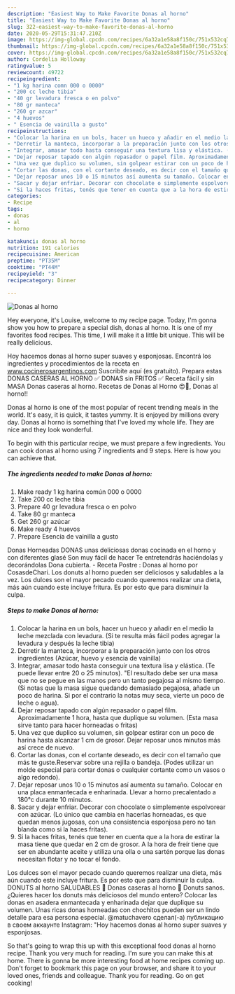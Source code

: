 ```yaml
---
description: "Easiest Way to Make Favorite Donas al horno"
title: "Easiest Way to Make Favorite Donas al horno"
slug: 322-easiest-way-to-make-favorite-donas-al-horno
date: 2020-05-29T15:31:47.210Z
image: https://img-global.cpcdn.com/recipes/6a32a1e58a8f150c/751x532cq70/donas-al-horno-foto-principal.jpg
thumbnail: https://img-global.cpcdn.com/recipes/6a32a1e58a8f150c/751x532cq70/donas-al-horno-foto-principal.jpg
cover: https://img-global.cpcdn.com/recipes/6a32a1e58a8f150c/751x532cq70/donas-al-horno-foto-principal.jpg
author: Cordelia Holloway
ratingvalue: 5
reviewcount: 49722
recipeingredient:
- "1 kg harina comn 000 o 0000"
- "200 cc leche tibia"
- "40 gr levadura fresca o en polvo"
- "80 gr manteca"
- "260 gr azcar"
- "4 huevos"
- " Esencia de vainilla a gusto"
recipeinstructions:
- "Colocar la harina en un bols, hacer un hueco y añadir en el medio la leche mezclada con levadura. (Si te resulta más fácil podes agregar la levadura y después la leche tibia)"
- "Derretir la manteca, incorporar a la preparación junto con los otros ingredientes (Azúcar, huevo y esencia de vainilla)"
- "Integrar, amasar todo hasta conseguir una textura lisa y elástica. (Te puede llevar entre 20 o 25 minutos). &#34;El resultado debe ser una masa que no se pegue en las manos pero un tanto pegajosa al mismo tiempo. (Si notas que la masa sigue quedando demasiado pegajosa, añade un poco de harina. Si por el contrario la notas muy seca, vierte un poco de leche o agua)."
- "Dejar reposar tapado con algún repasador o papel film. Aproximadamente 1 hora, hasta que duplique su volumen. (Esta masa sirve tanto para hacer horneadas o fritas)"
- "Una vez que duplico su volumen, sin golpear estirar con un poco de harina hasta alcanzar 1 cm de grosor. Dejar reposar unos minutos más así crece de nuevo."
- "Cortar las donas, con el cortante deseado, es decir con el tamaño que más te guste.Reservar sobre una rejilla o bandeja. (Podes utilizar un molde especial para cortar donas o cualquier cortante como un vasos o algo redondo)."
- "Dejar reposar unos 10 o 15 minutos así aumenta su tamaño. Colocar en una placa enmantecada e enharinada. Llevar a horno precalentado a 180°c durante 10 minutos."
- "Sacar y dejar enfriar. Decorar con chocolate o simplemente espolvorear con azúcar. (Lo único que cambia en hacerlas horneadas, es que quedan menos jugosas, con una consistencia esponjosa pero no tan blanda como si la haces fritas)."
- "Si la haces fritas, tenés que tener en cuenta que a la hora de estirar la masa tiene que quedar en 2 cm de grosor. A la hora de freír tiene que ser en abundante aceite y utiliza una olla o una sartén porque las donas necesitan flotar y no tocar el fondo."
categories:
- Recipe
tags:
- donas
- al
- horno

katakunci: donas al horno 
nutrition: 191 calories
recipecuisine: American
preptime: "PT35M"
cooktime: "PT44M"
recipeyield: "3"
recipecategory: Dinner

---
```



![Donas al horno](https://img-global.cpcdn.com/recipes/6a32a1e58a8f150c/751x532cq70/donas-al-horno-foto-principal.jpg)

Hey everyone, it's Louise, welcome to my recipe page. Today, I'm gonna show you how to prepare a special dish, donas al horno. It is one of my favorites food recipes. This time, I will make it a little bit unique. This will be really delicious.

Hoy hacemos donas al horno super suaves y esponjosas. Encontrá los ingredientes y procedimientos de la receta en www.cocinerosargentinos.com Suscribite aquí (es gratuito). Prepara estas DONAS CASERAS AL HORNO ✅ DONAS sin FRITOS ✅ Receta fácil y sin MASA Donas caseras al horno. Recetas de Donas al Horno 😍🍩, Donas al horno!!

Donas al horno is one of the most popular of recent trending meals in the world. It's easy, it is quick, it tastes yummy. It is enjoyed by millions every day. Donas al horno is something that I've loved my whole life. They are nice and they look wonderful.


To begin with this particular recipe, we must prepare a few ingredients. You can cook donas al horno using 7 ingredients and 9 steps. Here is how you can achieve that.

<!--inarticleads1-->

##### The ingredients needed to make Donas al horno:

1. Make ready 1 kg harina común 000 o 0000
1. Take 200 cc leche tibia
1. Prepare 40 gr levadura fresca o en polvo
1. Take 80 gr manteca
1. Get 260 gr azúcar
1. Make ready 4 huevos
1. Prepare  Esencia de vainilla a gusto


Donas Horneadas DONAS unas deliciosas donas cocinada en el horno y con diferentes glasé Son muy fácil de hacer Te entretendrás haciéndolas y decorándolas Dona cubierta. - Receta Postre : Donas al horno por CosasdeChari. Los donuts al horno pueden ser deliciosos y saludables a la vez. Los dulces son el mayor pecado cuando queremos realizar una dieta, más aún cuando este incluye fritura. Es por esto que para disminuir la culpa. 

<!--inarticleads2-->

##### Steps to make Donas al horno:

1. Colocar la harina en un bols, hacer un hueco y añadir en el medio la leche mezclada con levadura. (Si te resulta más fácil podes agregar la levadura y después la leche tibia)
1. Derretir la manteca, incorporar a la preparación junto con los otros ingredientes (Azúcar, huevo y esencia de vainilla)
1. Integrar, amasar todo hasta conseguir una textura lisa y elástica. (Te puede llevar entre 20 o 25 minutos). &#34;El resultado debe ser una masa que no se pegue en las manos pero un tanto pegajosa al mismo tiempo. (Si notas que la masa sigue quedando demasiado pegajosa, añade un poco de harina. Si por el contrario la notas muy seca, vierte un poco de leche o agua).
1. Dejar reposar tapado con algún repasador o papel film. Aproximadamente 1 hora, hasta que duplique su volumen. (Esta masa sirve tanto para hacer horneadas o fritas)
1. Una vez que duplico su volumen, sin golpear estirar con un poco de harina hasta alcanzar 1 cm de grosor. Dejar reposar unos minutos más así crece de nuevo.
1. Cortar las donas, con el cortante deseado, es decir con el tamaño que más te guste.Reservar sobre una rejilla o bandeja. (Podes utilizar un molde especial para cortar donas o cualquier cortante como un vasos o algo redondo).
1. Dejar reposar unos 10 o 15 minutos así aumenta su tamaño. Colocar en una placa enmantecada e enharinada. Llevar a horno precalentado a 180°c durante 10 minutos.
1. Sacar y dejar enfriar. Decorar con chocolate o simplemente espolvorear con azúcar. (Lo único que cambia en hacerlas horneadas, es que quedan menos jugosas, con una consistencia esponjosa pero no tan blanda como si la haces fritas).
1. Si la haces fritas, tenés que tener en cuenta que a la hora de estirar la masa tiene que quedar en 2 cm de grosor. A la hora de freír tiene que ser en abundante aceite y utiliza una olla o una sartén porque las donas necesitan flotar y no tocar el fondo.


Los dulces son el mayor pecado cuando queremos realizar una dieta, más aún cuando este incluye fritura. Es por esto que para disminuir la culpa. DONUTS al horno SALUDABLES 🍩 Donas caseras al horno 🍩 Donuts sanos. ¿Quieres hacer los donuts más deliciosos del mundo entero? Colocar las donas en asadera enmantecada y enharinada dejar que duplique su volumen. Unas ricas donas horneadas con chochitos pueden ser un lindo detalle para esa persona especial. @matuchavero сделал(-а) публикацию в своем аккаунте Instagram: &#34;Hoy hacemos donas al horno super suaves y esponjosas. 

So that's going to wrap this up with this exceptional food donas al horno recipe. Thank you very much for reading. I'm sure you can make this at home. There is gonna be more interesting food at home recipes coming up. Don't forget to bookmark this page on your browser, and share it to your loved ones, friends and colleague. Thank you for reading. Go on get cooking!
